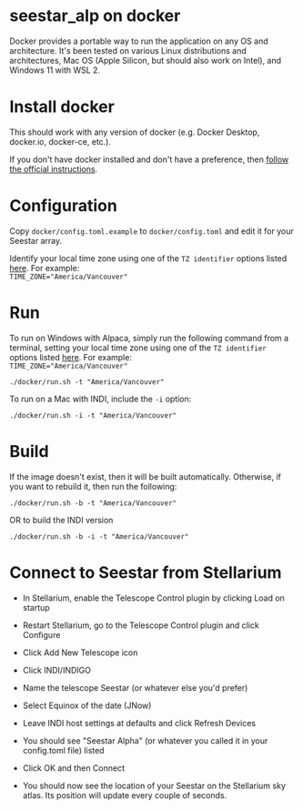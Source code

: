 # seestar_alp on docker
Docker provides a portable way to run the application on any OS and architecture.  It's been tested on various Linux distributions and architectures, Mac OS (Apple Silicon, but should also work on Intel), and Windows 11 with WSL 2.

# Install docker
This should work with any version of docker (e.g. Docker Desktop, docker.io, docker-ce, etc.).

If you don't have docker installed and don't have a preference, then [follow the official instructions](https://docs.docker.com/get-docker/).

# Configuration
Copy `docker/config.toml.example` to `docker/config.toml` and edit it for your Seestar array.  

Identify your local time zone using one of the `TZ identifier` options listed [here](https://en.wikipedia.org/wiki/List_of_tz_database_time_zones). For example:  
`TIME_ZONE="America/Vancouver"`

# Run
To run on Windows with Alpaca, simply run the following command from a terminal, setting your local time zone using one of the `TZ identifier` options listed [here](https://en.wikipedia.org/wiki/List_of_tz_database_time_zones). For example:  
`TIME_ZONE="America/Vancouver"`
```
./docker/run.sh -t "America/Vancouver"
```

To run on a Mac with INDI, include the `-i` option:
```
./docker/run.sh -i -t "America/Vancouver"
```

# Build
If the image doesn't exist, then it will be built automatically.  Otherwise, if you want to rebuild it, then run the following:
```
./docker/run.sh -b -t "America/Vancouver"
```
OR to build the INDI version
```
./docker/run.sh -b -i -t "America/Vancouver"
```

# Connect to Seestar from Stellarium

- In Stellarium, enable the Telescope Control plugin by clicking Load on startup  

- Restart Stellarium, go to the Telescope Control plugin and click Configure  

- Click Add New Telescope icon  

- Click INDI/INDIGO  

- Name the telescope Seestar (or whatever else you'd prefer)  

- Select Equinox of the date (JNow) 

- Leave INDI host settings at defaults and click Refresh Devices

- You should see "Seestar Alpha" (or whatever you called it in your config.toml file) listed

- Click OK and then Connect

- You should now see the location of your Seestar on the Stellarium sky atlas. Its position
will update every couple of seconds. 